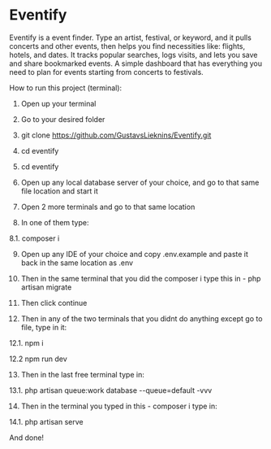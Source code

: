 <h1> Eventify </h1>

Eventify is a event finder. Type an artist, festival, or keyword, and it pulls concerts and other events, then helps you find necessities like: flights, hotels, and dates. It tracks popular searches, logs visits, and lets you save and share bookmarked events. A simple dashboard that has everything you need to plan for events starting from concerts to festivals.

How to run this project (terminal):

1. Open up your terminal

2. Go to your desired folder

3. git clone https://github.com/GustavsLieknins/Eventify.git

4. cd eventify

5. cd eventify

6. Open up any local database server of your choice, and go to that same file location and start it

7. Open 2 more terminals and go to that same location

8. In one of them type:

8.1. composer i

9. Open up any IDE of your choice and copy .env.example and paste it back in the same location as .env

10. Then in the same terminal that you did the composer i type this in - php artisan migrate

11. Then click continue

12. Then in any of the two terminals that you didnt do anything except go to file, type in it:

12.1. npm i

12.2 npm run dev

13. Then in the last free terminal type in:

13.1. php artisan queue:work database --queue=default -vvv

14. Then in the terminal you typed in this - composer i type in:

14.1. php artisan serve

And done!
